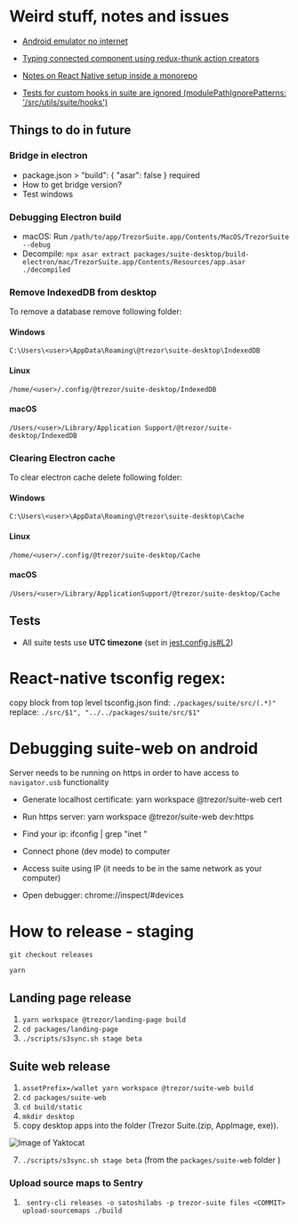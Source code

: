 # Weird stuff, notes and issues

-   [Android emulator no internet](https://stackoverflow.com/questions/42736038/android-emulator-not-able-to-access-the-internet)

-   [Typing connected component using redux-thunk action creators](https://github.com/piotrwitek/react-redux-typescript-guide#typing-connected-component-using-redux-thunk-action-creators)

-   [Notes on React Native setup inside a monorepo](./packages/componentsStorybookNative/README.md)

-   [Tests for custom hooks in suite are ignored (modulePathIgnorePatterns: '<rootDir>/src/utils/suite/hooks')](./packages/suite/jest.config.js)

## Things to do in future

### Bridge in electron

-   package.json > "build": { "asar": false } required
-   How to get bridge version?
-   Test windows

### Debugging Electron build

-   macOS: Run `/path/to/app/TrezorSuite.app/Contents/MacOS/TrezorSuite --debug`
-   Decompile: `npx asar extract packages/suite-desktop/build-electron/mac/TrezorSuite.app/Contents/Resources/app.asar ./decompiled`

### Remove IndexedDB from desktop
To remove a database remove following folder:

#### Windows
`C:\Users\<user>\AppData\Roaming\@trezor\suite-desktop\IndexedDB`

#### Linux
`/home/<user>/.config/@trezor/suite-desktop/IndexedDB`

#### macOS
`/Users/<user>/Library/Application Support/@trezor/suite-desktop/IndexedDB`

### Clearing Electron cache
To clear electron cache delete following folder:

#### Windows
`C:\Users\<user>\AppData\Roaming\@trezor\suite-desktop\Cache`

#### Linux
`/home/<user>/.config/@trezor/suite-desktop/Cache`

#### macOS
`/Users/<user>/Library/ApplicationSupport/@trezor/suite-desktop/Cache`


## Tests

-   All suite tests use **UTC timezone** (set in [jest.config.js#L2](https://github.com/trezor/trezor-suite/blob/develop/packages/suite/jest.config.js#L2))

# React-native tsconfig regex:

copy block from top level tsconfig.json
find: `./packages/suite/src/(.*)"`
replace: `./src/$1", "../../packages/suite/src/$1"`

# Debugging suite-web on android

Server needs to be running on https in order to have access to `navigator.usb` functionality

-   Generate localhost certificate:
    yarn workspace @trezor/suite-web cert

-   Run https server:
    yarn workspace @trezor/suite-web dev:https

-   Find your ip:
    ifconfig | grep "inet "

-   Connect phone (dev mode) to computer
-   Access suite using IP (it needs to be in the same network as your computer)
-   Open debugger:
    chrome://inspect/#devices

# How to release - staging

`git checkout releases`

`yarn`

## Landing page release

1. `yarn workspace @trezor/landing-page build`
2. `cd packages/landing-page`
3. `./scripts/s3sync.sh stage beta`

## Suite web release

1. `assetPrefix=/wallet yarn workspace @trezor/suite-web build`
2. `cd packages/suite-web`
3. `cd build/static`
4. `mkdir desktop`
5. copy desktop apps into the folder (Trezor Suite.(zip, AppImage, exe)).

![Image of Yaktocat](https://i.imgur.com/4bQSMKO.png)

7. `./scripts/s3sync.sh stage beta` (from the `packages/suite-web` folder )

### Upload source maps to Sentry
1. ` sentry-cli releases -o satoshilabs -p trezor-suite files <COMMIT> upload-sourcemaps ./build`
